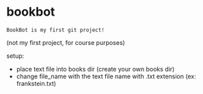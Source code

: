 # bookbot

```
BookBot is my first git project!
```

(not my first project, for course purposes)

setup:

* place text file into books dir (create your own books dir)
* change file_name with the text file name with .txt extension (ex: frankstein.txt)
